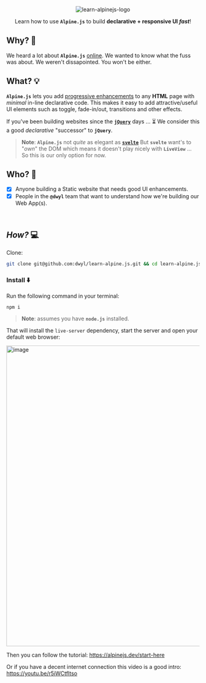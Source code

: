 <div align="center">

![learn-alpinejs-logo](https://user-images.githubusercontent.com/194400/173522456-81ef8a00-7dcf-4300-8e87-281ab251878e.png)

Learn how to use **`Alpine.js`** to build **declarative + responsive UI _fast_**!

</div>

## Why? 🤷

We heard a lot about **`Alpine.js`** 
[online](https://github.com/dwyl/technology-stack/issues/87).
We wanted to know what the fuss was about. 
We weren't dissapointed.
You won't be either.

## What? 💡

**`Alpine.js`** lets you add 
[progressive enhancements](https://en.wikipedia.org/wiki/Progressive_enhancement)
to any **HTML** page
with _minimal_ in-line declarative code. 
This makes it easy to add attractive/useful UI elements 
such as toggle, fade-in/out, transitions and other effects.

If you've been building websites since the 
[**`jQuery`**](https://jquery.com/) 
days ... ⏳
We consider this a good _declarative_ "successor" to **`jQuery`**.

> **Note**: **`Alpine.js`** not _quite_ as elegant as 
[**`svelte`**](https://svelte.dev/)
But **`svelte`** want's to "_own_" the DOM
which means it doesn't play nicely with **`LiveView`** ...
So this is our only option for now.


## Who? 👤

+ [x] Anyone building a Static website that needs good UI enhancements.
+ [x] People in the **`@dwyl`** team that want to understand how we're building our Web App(s).

<br />

## _How?_ 💻

Clone:

```sh
git clone git@github.com:dwyl/learn-alpine.js.git && cd learn-alpine.js
```

### Install ⬇️

Run the following command in your terminal:

```sh
npm i
```

> **Note**: assumes you have **`node.js`** installed. 


That will install the `live-server` dependency, 
start the server 
and open your default web browser:

<img width="784" alt="image" src="https://user-images.githubusercontent.com/194400/173512514-b32d0dec-8568-4518-b493-f18ce3f82e94.png">

Then you can follow the tutorial: 
https://alpinejs.dev/start-here

Or if you have a decent internet connection
this video is a good intro: 
https://youtu.be/r5iWCtfltso